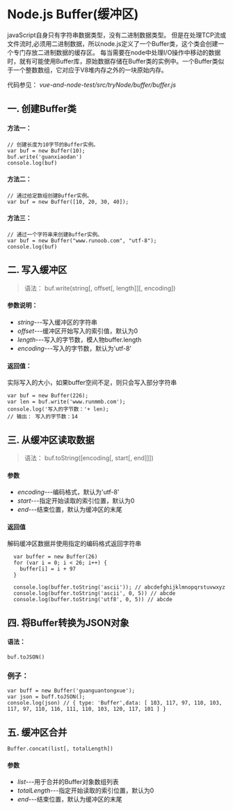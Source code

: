 # Node.js Buffer(缓冲区)
javaScript自身只有字符串数据类型，没有二进制数据类型。
但是在处理TCP流或文件流时,必须用二进制数据，所以node.js定义了一个Buffer类，这个类会创建一个专门存放二进制数据的缓存区。
每当需要在node中处理I/O操作中移动的数据时，就有可能使用Buffer库，原始数据存储在Buffer类的实例中。一个Buffer类似于一个整数数组，它对应于V8堆内存之外的一块原始内存。

代码参见： *vue-and-node-test/src/tryNode/buffer/buffer.js*
## 一. 创建Buffer类
#### 方法一：
```angularjs  
// 创建长度为10字节的Buffer实例。
var buf = new Buffer(10);
buf.write('guanxiaodan')
console.log(buf)
```
#### 方法二：
```angularjs
// 通过给定数组创建Buffer实例。
var buf = new Buffer([10, 20, 30, 40]);
```
#### 方法三：
```angularjs
// 通过一个字符串来创建Buffer实例。
var buf = new Buffer("www.runoob.com", "utf-8");
console.log(buf)
```
## 二. 写入缓冲区
>语法： buf.write(string[, offset[, length]][, encoding])

#### 参数说明：
* *string*---写入缓冲区的字符串
* *offset*---缓冲区开始写入的索引值，默认为0
* *length*---写入的字节数，模人物buffer.length
* *encoding*---写入的字节数，默认为'utf-8'

#### 返回值：

实际写入的大小，如果buffer空间不足，则只会写入部分字符串
```angularjs
var buf = new Buffer(226);
var len = buf.write('www.runmmb.com');
console.log('写入的字节数：'+ len);
// 输出： 写入的字节数：14
```
## 三. 从缓冲区读取数据
> 语法： buf.toString([encoding[, start[, end]]])
#### 参数
* *encoding*---编码格式，默认为'utf-8'
* *start*---指定开始读取的索引位置，默认为0
* *end*---结束位置，默认为缓冲区的末尾

#### 返回值
解码缓冲区数据并使用指定的编码格式返回字符串
```angular2html
  var buffer = new Buffer(26)
  for (var i = 0; i < 26; i++) {
    buffer[i] = i + 97
  }
  
  console.log(buffer.toString('ascii')); // abcdefghijklmnopqrstuvwxyz
  console.log(buffer.toString('ascii', 0, 5)) // abcde
  console.log(buffer.toString('utf8', 0, 5)) // abcde
```

## 四. 将Buffer转换为JSON对象
#### 语法：
```angular2html
buf.toJSON()
```
### 例子：
```angular2html
var buff = new Buffer('guanguantongxue');
var json = buff.toJSON();
console.log(json) // { type: 'Buffer',data: [ 103, 117, 97, 110, 103, 117, 97, 110, 116, 111, 110, 103, 120, 117, 101 ] }
```
## 五. 缓冲区合并
```angular2html
Buffer.concat(list[, totalLength])
```
#### 参数
* *list*---用于合并的Buffer对象数组列表
* *totalLength*---指定开始读取的索引位置，默认为0
* *end*---结束位置，默认为缓冲区的末尾



